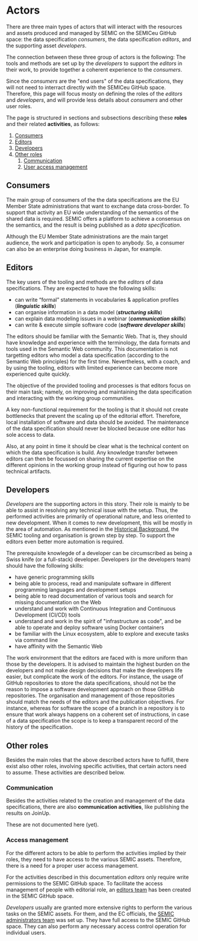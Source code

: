 # Actors

There are three main types of actors that will interact with the resources and assets produced and managed by SEMIC on the SEMICeu GitHub space: the data specification _consumers_, the data specification _editors_, and the supporting asset _developers_. 

The connection between these three group of actors is the following: The tools and methods are set up by the _developers_ to support the _editors_ in their work, to provide together a coherent experience to the _consumers_.

Since the _consumers_ are the "end users" of the data specifications, they will not need to interract directly with the SEMICeu GitHub space. 
Therefore, this page will focus mosty on defining the roles of the _editors_ and _developers_, and will provide less details about _consumers_ and other user roles.

The page is structured in sections and subsections describing these **roles** and their related **activities**, as follows:

1. [Consumers](#consumers)
2. [Editors](#editors)
3. [Developers](#developers)
4. [Other roles](#other-roles)
    1. [Communication](#communication)
	2. [User access management](#access-management)




## Consumers 

The main group of consumers of the the data specifications are the EU Member State administrations that want to exchange data cross-border.
To support that activity an EU wide understanding of the semantics of the shared data is required.
SEMIC offers a platform to achieve a consensus on the semantics, and the result is being published as a *data specification*.

Although the EU Member State administrations are the main target audience, the work and participation is open to anybody. 
So, a consumer can also be an enterprise doing business in Japan, for example.


## Editors

The key users of the tooling and methods are the _editors_ of data specifications. 
They are expected to have the following skills:   

 - can write “formal” statements in vocabularies & application profiles (***linguistic skills***)  
 - can organise information in a data model (***structuring skills***)  
 - can explain data modeling issues in a webinar (***communication skills***)  
 - can write & execute simple software code (***software developer skills***)  

The editors should be familiar with the Semantic Web.
That is, they should have knowledge and experience with the terminology, the data formats and tools used in the Semantic Web community. 
This documentation is not targetting editors who model a data specification (according to the Semantic Web principles) for the first time.
Nevertheless, with a coach, and by using the tooling, editors with limited experience can become more experienced quite quickly. 


The objective of the provided tooling and processes is that editors focus on their main task; namely, on improving and maintaining the data specification and interacting with the working group communities.    

A key non-functional requirement for the tooling is that it should not create bottlenecks that prevent the scaling up of the editorial effort. 
Therefore, local installation of software and data should be avoided. 
The maintenance of the data specification should never be blocked because one editor has sole access to data.

Also, at any point in time it should be clear what is the technical content on which the data specification is build. 
Any knowledge transfer between editors can then be focussed on sharing the current expertise on the different opinions in the working group instead of figuring out how to pass technical artifacts. 


## Developers

_Developers_ are the supporting actors in this story.
Their role is mainly to be able to assist in resolving any technical issue with the setup. 
Thus, the performed activities are primarily of operational nature, and less oriented to new development.
When it comes to new development, this will be mostly in the area of automation. 
As mentioned in the [Historical Background](README.md#historical-background), the SEMIC tooling and organisation is grown step by step. 
To support the editors even better more automation is required.


The prerequisite knowlegde of a developer can be circumscribed as being a Swiss knife (or a full-stack) developer.
Developers (or the developers team) should have the following skills:

 - have generic programming skills
 - being able to process, read and manipulate software in different programming languages and development setups
 - being able to read documentation of various tools and search for missing documentation on the Web
 - understand and work with Continuous Integration and Continuous Development (CI/CD) tools
 - understand and work in the spirit of "infrastructure as code", and be able to operate and deploy software using Docker containers
 - be familiar with the Linux ecosystem, able to explore and execute tasks via command line
 - have affinity with the Semantic Web
  
The work environment that the editors are faced with is more uniform than those by the developers. 
It is advised to maintain the highest burden on the developers and not make design decisions that make the developers life easier, but complicate the work of the editors.
For instance, the usage of GitHub repositories to store the data specifications, should not be the reason to impose a software development approach on those GitHub repositories. 
The organisation and management of those repositories should match the needs of the editors and the publication objectives. 
For instance, whereas for software the scope of a branch in a repository is to ensure that work always happens on a coherent set of instructions, in case of a data specification the scope is to keep a transparent record of the history of the specification. 


## Other roles
Besides the main roles that the above described actors have to fulfill, there exist also other roles, involving specific activities, that certain actors need to assume. These activities are described below.

### Communication
Besides the activities related to the creation and management of the data specifications, there are also __communication activities__, like publishing the results on JoinUp.

These are not documented here (yet).

### Access management

For the different actors to be able to perform the activities implied by their roles, they need to have access to the various SEMIC assets.
Therefore, there is a need for a proper user access management.

For the activities described in this documentation _editors_ only require write permissions to the SEMIC GitHub space.
To facilitate the access management of people with editorial role, an [editors team](https://github.com/orgs/SEMICeu/teams/core-voc-editors) has been created in the SEMIC GitHub space.

_Developers_ usually are granted more extensive rights to perform the various tasks on the SEMIC assets. 
For them, and the EC officials, the [SEMIC administrators team](https://github.com/orgs/SEMICeu/teams/administrators) was set up.
They have full access to the SEMIC GitHub space.
They can also perform any necessary access control operation for individual users.





